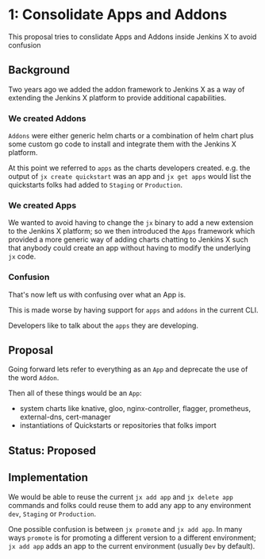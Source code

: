 # 1: Consolidate Apps and Addons

This proposal tries to conslidate Apps and Addons inside Jenkins X to avoid confusion

## Background

Two years ago we added the addon framework to Jenkins X as a way of extending the Jenkins X platform to provide additional capabilities. 

### We created Addons
 
`Addons` were either generic helm charts or a combination of helm chart plus some custom go code to install and integrate them with the Jenkins X platform.

At this point we referred to `apps` as the charts developers created. e.g. the output of `jx create quickstart` was an app and `jx get apps` would list the quickstarts folks had added to `Staging` or `Production`.

### We created Apps 

We wanted to avoid having to change the `jx` binary to add a new extension to the Jenkins X platform; so we then introduced the `Apps` framework which provided a more generic way of adding charts chatting to Jenkins X such that anybody could create an app without having to modify the underlying `jx` code.
 

### Confusion

That's now left us with confusing over what an App is.

This is made worse by having support for `apps` and `addons` in the current CLI.

Developers like to talk about the `apps` they are developing. 


## Proposal

Going forward lets refer to everything as an `App` and deprecate the use of the word `Addon`. 

Then all of these things would be an `App`:

* system charts like knative, gloo, nginx-controller, flagger, prometheus, external-dns, cert-manager
* instantiations of Quickstarts or repositories that folks import

## Status: Proposed

## Implementation

We would be able to reuse the current `jx add app` and `jx delete app` commands and folks could reuse them to add any app to any environment `dev`, `Staging` or `Production`.

One possible confusion is between `jx promote` and `jx add app`. In many ways `promote` is for promoting a different version to a different environment; `jx add app` adds an app to the current environment (usually `Dev` by default).

 


